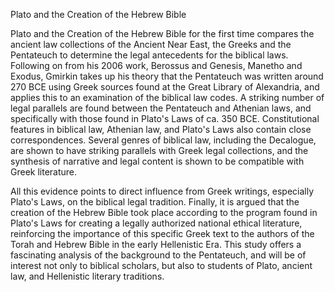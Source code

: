Plato and the Creation of the Hebrew Bible

Plato and the Creation of the Hebrew Bible for the first time compares the ancient law collections of the Ancient Near East, the Greeks and the Pentateuch to determine the legal antecedents for the biblical laws. Following on from his 2006 work, Berossus and Genesis, Manetho and Exodus, Gmirkin takes up his theory that the Pentateuch was written around 270 BCE using Greek sources found at the Great Library of Alexandria, and applies this to an examination of the biblical law codes. A striking number of legal parallels are found between the Pentateuch and Athenian laws, and specifically with those found in Plato's Laws of ca. 350 BCE. Constitutional features in biblical law, Athenian law, and Plato's Laws also contain close correspondences. Several genres of biblical law, including the Decalogue, are shown to have striking parallels with Greek legal collections, and the synthesis of narrative and legal content is shown to be compatible with Greek literature.

All this evidence points to direct influence from Greek writings, especially Plato's Laws, on the biblical legal tradition. Finally, it is argued that the creation of the Hebrew Bible took place according to the program found in Plato's Laws for creating a legally authorized national ethical literature, reinforcing the importance of this specific Greek text to the authors of the Torah and Hebrew Bible in the early Hellenistic Era. This study offers a fascinating analysis of the background to the Pentateuch, and will be of interest not only to biblical scholars, but also to students of Plato, ancient law, and Hellenistic literary traditions.